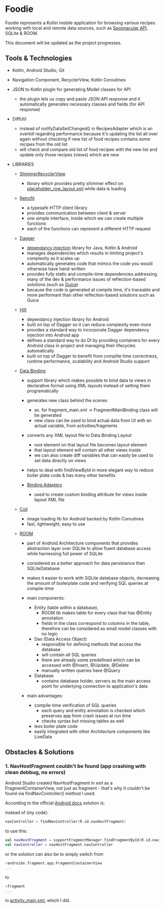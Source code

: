 
# Foodie

Foodie represents a Kotlin mobile application for browsing various recipes working with local and remote data sources, such as [Spoonacular API](https://spoonacular.com/food-api), SQLite & ROOM. 

This document will be updated as the project progresses.


## Tools & Technologies

- Kotlin, Android Studio, Git
- Navigation Component, RecyclerView, Kotlin Coroutines

- JSON to Kotlin plugin for generating Model classes for API 
    - the plugin lets us copy and paste JSON API response and it automatically generates necessary classes and fields (for API response) 

- DiffUtil
    - instead of notifyDataSetChanged() in RecipesAdapter which is an overkill regarding performance because it's updating the list all over again without checking if new list of food recipes contains some recipes from the old list
    - will check and compare old list of food recipes with the new list and update only those recipes (views) which are new

- LIBRARIES
    - [ShimmerRecyclerView](https://github.com/omtodkar/ShimmerRecyclerView)
        - library which provides pretty shimmer effect on [placeholder_row_layout.xml](https://github.com/laurakciic/foodie/blob/master/Foodie_RMA/app/src/main/res/layout/placeholder_row_layout.xml) while data is loading 

    - [Retrofit](https://square.github.io/retrofit/)
        - a typesafe HTTP client library
        - provides communication between client & server
        - one simple interface, inside which we can create multiple functions
        - each of the functions can represent a different HTTP request

    - [Dagger](https://developer.android.com/training/dependency-injection/dagger-basics)
        - [dependancy injection](https://developer.android.com/training/dependency-injection) library for Java, Kotlin & Android
        - manages dependencies which results in limiting project's complexity as it scales up
        - automatically generates code that mimics the code you would otherwise have hand-written
        - provides fully static and compile-time dependencies addressing many of the dev & performance issues of reflection-based solutions (such as [Guice](https://en.wikipedia.org/wiki/Google_Guice))
        - because the code is generated at compile time, it's traceable and more performant than other reflection-based solutions such as Guice

    - [Hilt](https://developer.android.com/training/dependency-injection/hilt-android)
        - dependancy injection library for Android
        - built on top of Dagger so it can reduce complexity even more
        - provides a standard way to incorporate Dagger dependency injection into Android app
        - defines a standard way to do DI by providing containers for every Android class in project and managing their lifecycles automatically
        - built on top of Dagger to benefit from compilte time correctness, runtime performance, scalability and Android Studio support 

    - [Data Binding]()
        - support library which makes possible to bind data to views in declarative format using XML layouts instead of setting them programatically
        - generates new class behind the scenes 
            - ex. for fragment_main.xml -> FragmentMainBinding class will be generated
            - new class can be used to bind actual data from UI with an actual variable, from activities/fragments

        - converts any XML layout file to Data Binding Layout
            - root element on that layout file becomes layout element 
            - that layout element will contain all other views inside
            - we can also create diff variables that can easily be used to set data directly on views
        - helps to deal with findViewById in more elegant way to reduce boiler plate code & has many other benefits
        - [Binding Adapters]()
            - used to create custom binding attribute for views inside layout XML file

    - [Coil]()
        - image loading lib for Android backed by Kotlin Coroutines
        - fast, lightweight, easy to use

    - [ROOM]()
        - part of Android Architecture components that provides abstraction layer over SQLite to allow fluent database access while harnessing full power of SQLite
        - considered as a better approach for data persistance than SQLiteDatabase
        - makes it easier to work with SQLite database objects, decreasing the amount of boilerplate code and verifying SQL queries at compile-time
        - main components: 
            - Entity (table within a database), 
                - ROOM lib makes table for every class that has @Entity annotation
                - fields in the class correspond to columns in the table, therefore can be considered as small model classes with no logic
            - Dao (Data Access Object)
                - responsible for defining methods that access the database
                - will contain all SQL queries
                - there are already some predefined which can be accessed with @Insert, @Update, @Delete 
                - manually written queries have @Query
            - Database 
                - contains database holder, servers as the main access point for underlying connection to application's data 
        
        - main advantages: 
            - compile-time verification of SQL queries
                - each query and entity annotation is checked which preserves app from crash issues at run time
                - checks syntax but missing tables as well
            - less boiler plate code
            - easily integrated with other Architecture components like LiveData

## Obstacles & Solutions 

### 1. NavHostFragment couldn't be found (app crashing with clean debbug, no errors)

Android Studio created NavHostFragment in xml as a FragmentContainerView, not just as fragment - that's why it couldn't be found via findNavController() method I used.

According to the official [Android docs](https://developer.android.com/guide/navigation/navigation-getting-started) solution is:

instead of (my code):
```kotlin
navController = findNavController(R.id.navHostFragment)
```

to use this:
```kotlin
val navHostFragment = supportFragmentManager.findFragmentById(R.id.nav_host_fragment) as NavHostFragment
val navController = navHostFragment.navController
```

or the solution can also be to simply switch from 

```kotlin
<androidx.fragment.app.FragmentContainerView
...
```

to 

```kotlin
<fragment
...
```

in [activity_main.xml](https://github.com/laurakciic/foodie/blob/master/Foodie_RMA/app/src/main/res/layout/activity_main.xml), which I did.


